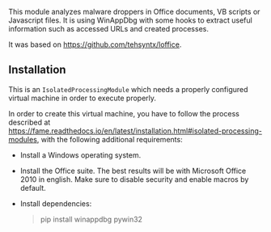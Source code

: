 This module analyzes malware droppers in Office documents, VB scripts or Javascript files. It is using WinAppDbg with some hooks to extract useful information such as accessed URLs and created processes.

It was based on https://github.com/tehsyntx/loffice.

## Installation

This is an `IsolatedProcessingModule` which needs a properly configured virtual machine in order to execute properly.

In order to create this virtual machine, you have to follow the process described at https://fame.readthedocs.io/en/latest/installation.html#isolated-processing-modules, with the following additional requirements:

* Install a Windows operating system.
* Install the Office suite. The best results will be with Microsoft Office 2010 in english. Make sure to disable security and enable macros by default.
* Install dependencies:

    > pip install winappdbg pywin32
